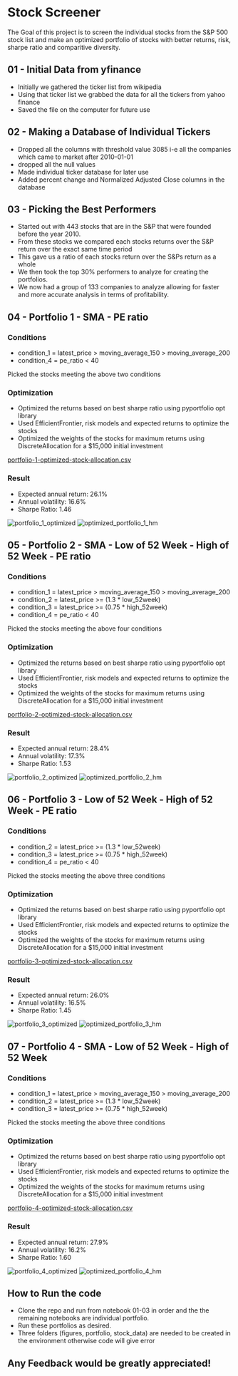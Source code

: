 # Stock Screener

The Goal of this project is to screen the individual stocks from the S&P 500 stock list and make an optimized portfolio of stocks with better returns, risk, sharpe ratio and comparitive diversity.

## 01 - Initial Data from yfinance

- Initially we gathered the ticker list from wikipedia
- Using that ticker list we grabbed the data for all the tickers from yahoo finance
- Saved the file on the computer for future use

## 02 - Making a Database of Individual Tickers

- Dropped all the columns with threshold value 3085 i-e all the companies which came to market after 2010-01-01
- dropped all the null values
- Made individual ticker database for later use
- Added percent change and Normalized Adjusted Close columns in the database

## 03 - Picking the Best Performers

- Started out with 443 stocks that are in the S&P that were founded before the year 2010. 
- From these stocks we compared each stocks returns over the S&P return over the exact same time period
- This gave us a ratio of each stocks return over the S&Ps return as a whole
- We then took the top 30% performers to analyze for creating the portfolios. 
- We now had a group of 133 companies to analyze allowing for faster and more accurate analysis in terms of profitability.

## 04 - Portfolio 1 - SMA - PE ratio

### Conditions
- condition_1 = latest_price > moving_average_150 > moving_average_200
- condition_4 = pe_ratio < 40

Picked the stocks meeting the above two conditions

### Optimization
- Optimized the returns based on best sharpe ratio using pyportfolio opt library
- Used EfficientFrontier, risk models and expected returns to optimize the stocks
- Optimized the weights of the stocks for maximum returns using DiscreteAllocation for a $15,000 initial investment

[portfolio-1-optimized-stock-allocation.csv](https://github.com/salmankhaliq22/UofTFinTech-Project-1-Stock-Analysis/files/8527582/portfolio-1-optimized-stock-allocation.csv)

### Result 
- Expected annual return: 26.1%
- Annual volatility: 16.6%
- Sharpe Ratio: 1.46

![portfolio_1_optimized](https://user-images.githubusercontent.com/99694583/164381229-a38a5dde-9a95-4473-a4f1-d0cf3d25069f.png)
![optimized_portfolio_1_hm](https://user-images.githubusercontent.com/99694583/164381348-a20ab7fc-e76e-4745-8fbc-c4689c462a0e.png)



## 05 - Portfolio 2 - SMA - Low of 52 Week - High of 52 Week - PE ratio

### Conditions
- condition_1 = latest_price > moving_average_150 > moving_average_200
- condition_2 = latest_price >= (1.3 * low_52week)
- condition_3 = latest_price >= (0.75 * high_52week)
- condition_4 = pe_ratio < 40

Picked the stocks meeting the above four conditions

### Optimization
- Optimized the returns based on best sharpe ratio using pyportfolio opt library
- Used EfficientFrontier, risk models and expected returns to optimize the stocks
- Optimized the weights of the stocks for maximum returns using DiscreteAllocation for a $15,000 initial investment

[portfolio-2-optimized-stock-allocation.csv](https://github.com/salmankhaliq22/UofTFinTech-Project-1-Stock-Analysis/files/8527583/portfolio-2-optimized-stock-allocation.csv)


### Result 
- Expected annual return: 28.4%
- Annual volatility: 17.3%
- Sharpe Ratio: 1.53

![portfolio_2_optimized](https://user-images.githubusercontent.com/99694583/164381431-3a3bc942-9dd3-4035-a65f-7cb55d32c448.png)
![optimized_portfolio_2_hm](https://user-images.githubusercontent.com/99694583/164381456-7562b7e7-919f-4043-8479-8c349a853153.png)


## 06 - Portfolio 3 - Low of 52 Week - High of 52 Week - PE ratio

### Conditions
- condition_2 = latest_price >= (1.3 * low_52week)
- condition_3 = latest_price >= (0.75 * high_52week)
- condition_4 = pe_ratio < 40

Picked the stocks meeting the above three conditions

### Optimization
- Optimized the returns based on best sharpe ratio using pyportfolio opt library
- Used EfficientFrontier, risk models and expected returns to optimize the stocks
- Optimized the weights of the stocks for maximum returns using DiscreteAllocation for a $15,000 initial investment

[portfolio-3-optimized-stock-allocation.csv](https://github.com/salmankhaliq22/UofTFinTech-Project-1-Stock-Analysis/files/8527584/portfolio-3-optimized-stock-allocation.csv)


### Result 
- Expected annual return: 26.0%
- Annual volatility: 16.5%
- Sharpe Ratio: 1.45

![portfolio_3_optimized](https://user-images.githubusercontent.com/99694583/164381476-107c5567-0b5e-4e23-ad25-5f06a67154c1.png)
![optimized_portfolio_3_hm](https://user-images.githubusercontent.com/99694583/164381498-f838b114-f838-46d1-bb13-b73d014425f0.png)


## 07 - Portfolio 4 - SMA - Low of 52 Week - High of 52 Week

### Conditions
- condition_1 = latest_price > moving_average_150 > moving_average_200
- condition_2 = latest_price >= (1.3 * low_52week)
- condition_3 = latest_price >= (0.75 * high_52week)

Picked the stocks meeting the above three conditions

### Optimization
- Optimized the returns based on best sharpe ratio using pyportfolio opt library
- Used EfficientFrontier, risk models and expected returns to optimize the stocks
- Optimized the weights of the stocks for maximum returns using DiscreteAllocation for a $15,000 initial investment

[portfolio-4-optimized-stock-allocation.csv](https://github.com/salmankhaliq22/UofTFinTech-Project-1-Stock-Analysis/files/8527586/portfolio-4-optimized-stock-allocation.csv)


### Result 
- Expected annual return: 27.9%
- Annual volatility: 16.2%
- Sharpe Ratio: 1.60

![portfolio_4_optimized](https://user-images.githubusercontent.com/99694583/164381522-29c8a80b-8aab-46d0-84b8-5bccb00c5220.png)
![optimized_portfolio_4_hm](https://user-images.githubusercontent.com/99694583/164381541-3c1f7449-f44b-4e52-8e15-1ffe3c38ee39.png)


## How to Run the code

- Clone the repo and run from notebook 01-03 in order and the the remaining notebooks are individual portfolio.
- Run these portfolios as desired.
- Three folders (figures, portfolio, stock_data) are needed to be created in the environment otherwise code will give error

## Any Feedback would be greatly appreciated!
